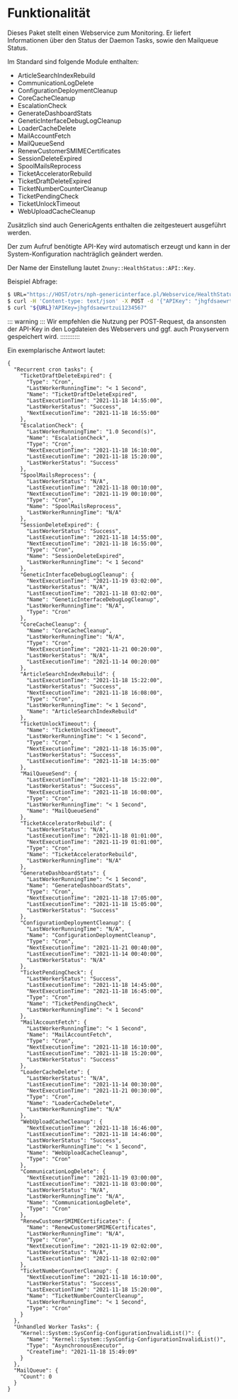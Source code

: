 # Funktionalität

Dieses Paket stellt einen Webservice zum Monitoring. Er liefert Informationen über den Status der Daemon Tasks, sowie den Mailqueue Status.

Im Standard sind folgende Module enthalten:

- ArticleSearchIndexRebuild
- CommunicationLogDelete
- ConfigurationDeploymentCleanup
- CoreCacheCleanup
- EscalationCheck
- GenerateDashboardStats
- GeneticInterfaceDebugLogCleanup
- LoaderCacheDelete
- MailAccountFetch
- MailQueueSend
- RenewCustomerSMIMECertificates
- SessionDeleteExpired
- SpoolMailsReprocess
- TicketAcceleratorRebuild
- TicketDraftDeleteExpired
- TicketNumberCounterCleanup
- TicketPendingCheck
- TicketUnlockTimeout
- WebUploadCacheCleanup

Zusätzlich sind auch GenericAgents enthalten die zeitgesteuert ausgeführt werden.

Der zum Aufruf benötigte API-Key wird automatisch erzeugt und kann in der System-Konfiguration nachträglich geändert werden.

Der Name der Einstellung lautet `Znuny::HealthStatus::API::Key`.


Beispiel Abfrage:

```bash
$ URL="https://HOST/otrs/nph-genericinterface.pl/Webservice/HealthStatus/HealthStatusGet"
$ curl -H 'Content-type: text/json' -X POST -d '{"APIKey": "jhgfdsaewrtzui1234567"}' "$URL"
$ curl "${URL}?APIKey=jhgfdsaewrtzui1234567"
```

::: warning  :::
Wir empfehlen die Nutzung per POST-Request, da ansonsten der API-Key in den Logdateien des Webservers und ggf. auch Proxyservern gespeichert wird.
:::::::::::



Ein exemplarische Antwort lautet:

```
{
  "Recurrent cron tasks": {
    "TicketDraftDeleteExpired": {
      "Type": "Cron",
      "LastWorkerRunningTime": "< 1 Second",
      "Name": "TicketDraftDeleteExpired",
      "LastExecutionTime": "2021-11-18 14:55:00",
      "LastWorkerStatus": "Success",
      "NextExecutionTime": "2021-11-18 16:55:00"
    },
    "EscalationCheck": {
      "LastWorkerRunningTime": "1.0 Second(s)",
      "Name": "EscalationCheck",
      "Type": "Cron",
      "NextExecutionTime": "2021-11-18 16:10:00",
      "LastExecutionTime": "2021-11-18 15:20:00",
      "LastWorkerStatus": "Success"
    },
    "SpoolMailsReprocess": {
      "LastWorkerStatus": "N/A",
      "LastExecutionTime": "2021-11-18 00:10:00",
      "NextExecutionTime": "2021-11-19 00:10:00",
      "Type": "Cron",
      "Name": "SpoolMailsReprocess",
      "LastWorkerRunningTime": "N/A"
    },
    "SessionDeleteExpired": {
      "LastWorkerStatus": "Success",
      "LastExecutionTime": "2021-11-18 14:55:00",
      "NextExecutionTime": "2021-11-18 16:55:00",
      "Type": "Cron",
      "Name": "SessionDeleteExpired",
      "LastWorkerRunningTime": "< 1 Second"
    },
    "GeneticInterfaceDebugLogCleanup": {
      "NextExecutionTime": "2021-11-19 03:02:00",
      "LastWorkerStatus": "N/A",
      "LastExecutionTime": "2021-11-18 03:02:00",
      "Name": "GeneticInterfaceDebugLogCleanup",
      "LastWorkerRunningTime": "N/A",
      "Type": "Cron"
    },
    "CoreCacheCleanup": {
      "Name": "CoreCacheCleanup",
      "LastWorkerRunningTime": "N/A",
      "Type": "Cron",
      "NextExecutionTime": "2021-11-21 00:20:00",
      "LastWorkerStatus": "N/A",
      "LastExecutionTime": "2021-11-14 00:20:00"
    },
    "ArticleSearchIndexRebuild": {
      "LastExecutionTime": "2021-11-18 15:22:00",
      "LastWorkerStatus": "Success",
      "NextExecutionTime": "2021-11-18 16:08:00",
      "Type": "Cron",
      "LastWorkerRunningTime": "< 1 Second",
      "Name": "ArticleSearchIndexRebuild"
    },
    "TicketUnlockTimeout": {
      "Name": "TicketUnlockTimeout",
      "LastWorkerRunningTime": "< 1 Second",
      "Type": "Cron",
      "NextExecutionTime": "2021-11-18 16:35:00",
      "LastWorkerStatus": "Success",
      "LastExecutionTime": "2021-11-18 14:35:00"
    },
    "MailQueueSend": {
      "LastExecutionTime": "2021-11-18 15:22:00",
      "LastWorkerStatus": "Success",
      "NextExecutionTime": "2021-11-18 16:08:00",
      "Type": "Cron",
      "LastWorkerRunningTime": "< 1 Second",
      "Name": "MailQueueSend"
    },
    "TicketAcceleratorRebuild": {
      "LastWorkerStatus": "N/A",
      "LastExecutionTime": "2021-11-18 01:01:00",
      "NextExecutionTime": "2021-11-19 01:01:00",
      "Type": "Cron",
      "Name": "TicketAcceleratorRebuild",
      "LastWorkerRunningTime": "N/A"
    },
    "GenerateDashboardStats": {
      "LastWorkerRunningTime": "< 1 Second",
      "Name": "GenerateDashboardStats",
      "Type": "Cron",
      "NextExecutionTime": "2021-11-18 17:05:00",
      "LastExecutionTime": "2021-11-18 15:05:00",
      "LastWorkerStatus": "Success"
    },
    "ConfigurationDeploymentCleanup": {
      "LastWorkerRunningTime": "N/A",
      "Name": "ConfigurationDeploymentCleanup",
      "Type": "Cron",
      "NextExecutionTime": "2021-11-21 00:40:00",
      "LastExecutionTime": "2021-11-14 00:40:00",
      "LastWorkerStatus": "N/A"
    },
    "TicketPendingCheck": {
      "LastWorkerStatus": "Success",
      "LastExecutionTime": "2021-11-18 14:45:00",
      "NextExecutionTime": "2021-11-18 16:45:00",
      "Type": "Cron",
      "Name": "TicketPendingCheck",
      "LastWorkerRunningTime": "< 1 Second"
    },
    "MailAccountFetch": {
      "LastWorkerRunningTime": "< 1 Second",
      "Name": "MailAccountFetch",
      "Type": "Cron",
      "NextExecutionTime": "2021-11-18 16:10:00",
      "LastExecutionTime": "2021-11-18 15:20:00",
      "LastWorkerStatus": "Success"
    },
    "LoaderCacheDelete": {
      "LastWorkerStatus": "N/A",
      "LastExecutionTime": "2021-11-14 00:30:00",
      "NextExecutionTime": "2021-11-21 00:30:00",
      "Type": "Cron",
      "Name": "LoaderCacheDelete",
      "LastWorkerRunningTime": "N/A"
    },
    "WebUploadCacheCleanup": {
      "NextExecutionTime": "2021-11-18 16:46:00",
      "LastExecutionTime": "2021-11-18 14:46:00",
      "LastWorkerStatus": "Success",
      "LastWorkerRunningTime": "< 1 Second",
      "Name": "WebUploadCacheCleanup",
      "Type": "Cron"
    },
    "CommunicationLogDelete": {
      "NextExecutionTime": "2021-11-19 03:00:00",
      "LastExecutionTime": "2021-11-18 03:00:00",
      "LastWorkerStatus": "N/A",
      "LastWorkerRunningTime": "N/A",
      "Name": "CommunicationLogDelete",
      "Type": "Cron"
    },
    "RenewCustomerSMIMECertificates": {
      "Name": "RenewCustomerSMIMECertificates",
      "LastWorkerRunningTime": "N/A",
      "Type": "Cron",
      "NextExecutionTime": "2021-11-19 02:02:00",
      "LastWorkerStatus": "N/A",
      "LastExecutionTime": "2021-11-18 02:02:00"
    },
    "TicketNumberCounterCleanup": {
      "NextExecutionTime": "2021-11-18 16:10:00",
      "LastWorkerStatus": "Success",
      "LastExecutionTime": "2021-11-18 15:20:00",
      "Name": "TicketNumberCounterCleanup",
      "LastWorkerRunningTime": "< 1 Second",
      "Type": "Cron"
    }
  },
  "Unhandled Worker Tasks": {
    "Kernel::System::SysConfig-ConfigurationInvalidList()": {
      "Name": "Kernel::System::SysConfig-ConfigurationInvalidList()",
      "Type": "AsynchronousExecutor",
      "CreateTime": "2021-11-18 15:49:09"
    }
  },
  "MailQueue": {
    "Count": 0
  }
}
```